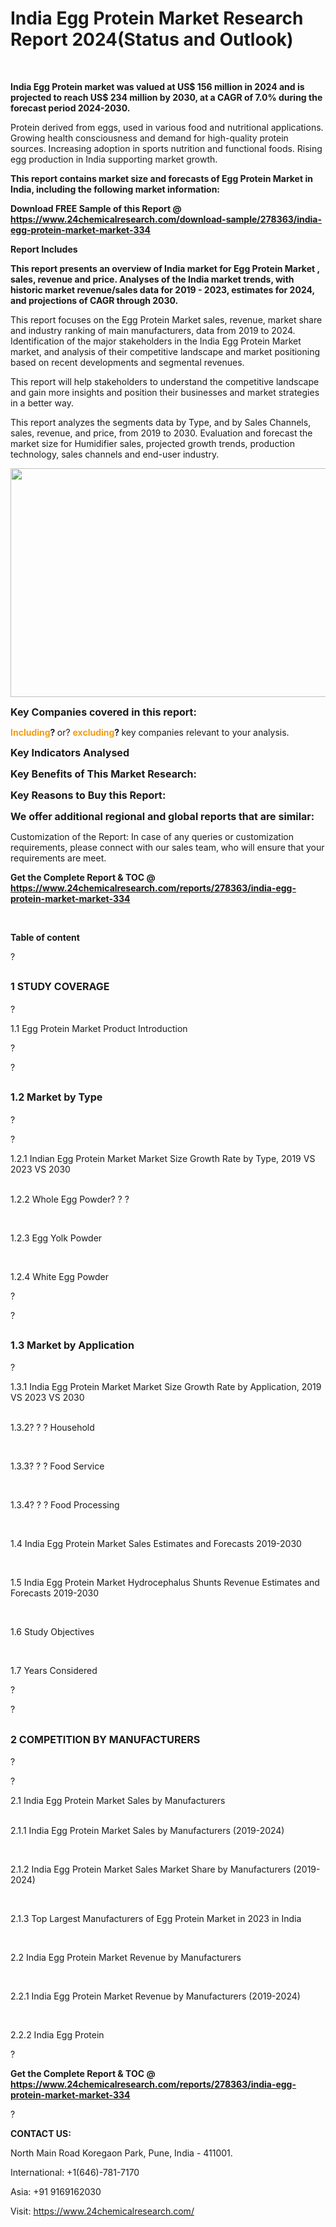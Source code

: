 <h1>India Egg Protein Market Research Report 2024(Status and Outlook)</h1><br/><p><strong>India Egg Protein market was valued at US$ 156 million in 2024 and is projected to reach US$ 234 million by 2030, at a <strong>CAGR</strong> of 7.0% during the forecast period 2024-2030.</strong></p>
 
 
 
 <p>Protein derived from eggs, used in various food and nutritional applications. Growing health consciousness and demand for high-quality protein sources. Increasing adoption in sports nutrition and functional foods. Rising egg production in India supporting market growth.</p>
 
 
 
 <p><strong>This report contains market size and forecasts of Egg Protein Market in India, including the following market information:</strong></p>
 
 
 
 <div><b>Download FREE Sample of this Report @ <a href="https://www.24chemicalresearch.com/download-sample/278363/india-egg-protein-market-market-334">https://www.24chemicalresearch.com/download-sample/278363/india-egg-protein-market-market-334</a></b></div>
 
 
 
 <p><strong>Report Includes</strong></p>
 
 
 
 <p><strong>This report presents an overview of India market for Egg Protein Market , sales, revenue and price. Analyses of the India <strong>market trends</strong>, with historic market revenue/sales data for 2019 - 2023, estimates for 2024, and projections of <strong>CAGR</strong> through 2030.</strong></p>
 
 
 
 <p>This report focuses on the Egg Protein Market sales, revenue, market share and industry ranking of main manufacturers, data from 2019 to 2024. Identification of the major stakeholders in the India Egg Protein Market market, and analysis of their competitive landscape and market positioning based on recent developments and segmental revenues.</p>
 
 
 
 <p>This report will help stakeholders to understand the competitive landscape and gain more insights and position their businesses and market strategies in a better way.</p>
 
 
 
 <p>This report analyzes the segments data by Type, and by Sales Channels, sales, revenue, and price, from 2019 to 2030. Evaluation and forecast the market size for Humidifier sales, projected growth trends, production technology, sales channels and end-user industry.</p>
 
 
 
 <p><img alt="" src="https://24chemicalresearch.com/assets/report-images/IndiaEggProteinMarket.png" style="height:366px; width:731px" /></p>
 
 
 
 <p><span style="font-size:16px"><strong>Key Companies covered in this report:</strong></span></p>
 
 
 
 <p><strong><span style="color:#f39c12">Including</span>? </strong>or? <strong><span style="color:#f39c12">excluding</span>? </strong>key companies relevant to your analysis.</p>
 
 
 
 <p><span style="font-size:16px"><strong><strong>Key Indicators Analysed</strong></strong></span></p>
 
 
 
 <p><span style="font-size:16px"><strong>Key Benefits of This Market Research:</strong></span></p>
 
 
 
 <p><strong><span style="font-size:16px">Key <strong>Reasons to Buy</strong> this Report:</span></strong></p>
 
 
 
 <p><span style="font-size:16px"><strong>We offer additional regional and global reports that are similar:</strong></span></p>
 
 
 
 <p>Customization of the Report: In case of any queries or customization requirements, please connect with our sales team, who will ensure that your requirements are meet.</p>
 
 
 
 <div><b>Get the Complete Report & TOC @ <a href="https://www.24chemicalresearch.com/reports/278363/india-egg-protein-market-market-334">https://www.24chemicalresearch.com/reports/278363/india-egg-protein-market-market-334</a></b></div>
 
 
 
 <p><br />
 
 <b>Table of content</b></p>
 
 
 
 <p>? </p>
 
 
 
 <h2><span style="font-size:16px"><strong>1 STUDY COVERAGE</strong></span></h2>
 
 
 
 <p>? </p>
 
 
 
 <p>1.1 Egg Protein Market Product Introduction</p>
 
 
 
 <p>? </p>
 
 
 
 <p>? </p>
 
 
 
 <h2><span style="font-size:16px"><strong>1.2 Market by Type</strong></span></h2>
 
 
 
 <p>? </p>
 
 
 
 <p>? </p>
 
 
 
 <p>1.2.1 Indian Egg Protein Market Market Size Growth Rate by Type, 2019 VS 2023 VS 2030<br />
 
 <br />
 
 1.2.2 Whole Egg Powder? ? ? <br />
 
 <br />
 
 1.2.3 Egg Yolk Powder<br />
 
 <br />
 
 1.2.4 White Egg Powder<br />
 
 ? </p>
 
 
 
 <p>? </p>
 
 
 
 <h2><span style="font-size:16px"><strong>1.3 Market by Application</strong></span></h2>
 
 
 
 <p>? </p>
 
 
 
 <p>1.3.1 India Egg Protein Market Market Size Growth Rate by Application, 2019 VS 2023 VS 2030<br />
 
 <br />
 
 1.3.2? ? ? Household<br />
 
 <br />
 
 1.3.3? ? ? Food Service<br />
 
 <br />
 
 1.3.4? ? ? Food Processing<br />
 
 <br />
 
 1.4 India Egg Protein Market Sales Estimates and Forecasts 2019-2030<br />
 
 <br />
 
 1.5 India Egg Protein Market Hydrocephalus Shunts Revenue Estimates and Forecasts 2019-2030<br />
 
 <br />
 
 1.6 Study Objectives<br />
 
 <br />
 
 1.7 Years Considered</p>
 
 
 
 <p>? </p>
 
 
 
 <p>? </p>
 
 
 
 <h2><span style="font-size:16px"><strong>2 COMPETITION BY MANUFACTURERS</strong></span></h2>
 
 
 
 <p>? </p>
 
 
 
 <p>? </p>
 
 
 
 <p>2.1 India Egg Protein Market Sales by Manufacturers<br />
 
 <br />
 
 2.1.1 India Egg Protein Market Sales by Manufacturers (2019-2024)<br />
 
 <br />
 
 2.1.2 India Egg Protein Market Sales Market Share by Manufacturers (2019-2024)<br />
 
 <br />
 
 2.1.3 Top Largest Manufacturers of Egg Protein Market in 2023 in India<br />
 
 <br />
 
 2.2 India Egg Protein Market Revenue by Manufacturers<br />
 
 <br />
 
 2.2.1 India Egg Protein Market Revenue by Manufacturers (2019-2024)<br />
 
 <br />
 
 2.2.2 India Egg Protein</p>
 
 
 
 <p>? </p>
 
 
 
 <div><b>Get the Complete Report & TOC @ <a href="https://www.24chemicalresearch.com/reports/278363/india-egg-protein-market-market-334">https://www.24chemicalresearch.com/reports/278363/india-egg-protein-market-market-334</a></b></div>
 
 
 
 <p>? </p>
 
 
 
 <p><b>CONTACT US:</b><br />
 
 North Main Road Koregaon Park, Pune, India - 411001.<br />
 
 International: +1(646)-781-7170<br />
 
 Asia: +91 9169162030<br />
 
 Visit: <a href="https://www.24chemicalresearch.com/">https://www.24chemicalresearch.com/</a></p>
